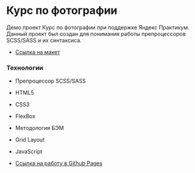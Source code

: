 # Курс по фотографии
Демо проект Курс по фотографии при поддержке Яндекс Практикум.
Данный проект был создан для понимания работы препроцессоров SCSS/SASS и их синтаксиса.

* [Ссылка на макет](https://www.figma.com/file/G3UWFlQmNtNs67751YiDH2/Month-of-Landings_external-link?node-id=6%3A2)
### Технологии
* Препроцессор SCSS/SASS
* HTML5
* CSS3
* FlexBox
* Методология БЭМ
* Grid Layout
* JavaScript


* [Ссылка на работу в Github Pages](https://feelcover.github.io/course-photography/)

